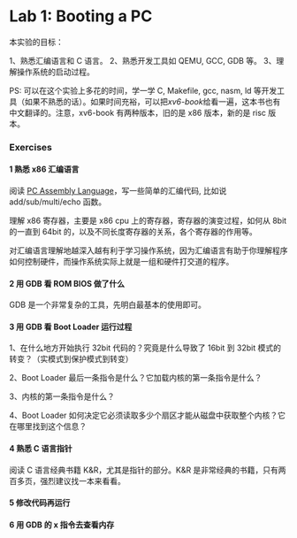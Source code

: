 # Lab 1: Booting a PC

本实验的目标：

1、熟悉汇编语言和 C 语言。
2、熟悉开发工具如 QEMU, GCC, GDB 等。
3、理解操作系统的启动过程。

PS: 可以在这个实验上多花的时间，学一学 C, Makefile, gcc, nasm, ld 等开发工具（如果不熟悉的话）。如果时间充裕，可以把*xv6-book*给看一遍，这本书也有中文翻译的。注意，xv6-book 有两种版本，旧的是 x86 版本，新的是 risc 版本。

### Exercises

#### 1 熟悉 x86 汇编语言

阅读 [PC Assembly Language](https://pdos.csail.mit.edu/6.828/2018/readings/pcasm-book.pdf)，写一些简单的汇编代码, 比如说 add/sub/multi/echo 函数。

理解 x86 寄存器，主要是 x86 cpu 上的寄存器，寄存器的演变过程，如何从 8bit 的一直到 64bit 的，以及不同长度寄存器的关系，各个寄存器的作用等。

对汇编语言理解地越深入越有利于学习操作系统，因为汇编语言有助于你理解程序如何控制硬件，而操作系统实际上就是一组和硬件打交道的程序。

#### 2 用 GDB 看 ROM BIOS 做了什么

GDB 是一个非常复杂的工具，先明白最基本的使用即可。

#### 3 用 GDB 看 Boot Loader 运行过程

1、在什么地方开始执行 32bit 代码的？究竟是什么导致了 16bit 到 32bit 模式的转变？（实模式到保护模式到转变）

2、Boot Loader 最后一条指令是什么？它加载内核的第一条指令是什么？

3、内核的第一条指令是什么？

4、Boot Loader 如何决定它必须读取多少个扇区才能从磁盘中获取整个内核？它在哪里找到这个信息？

#### 4 熟悉 C 语言指针

阅读 C 语言经典书籍 K&R，尤其是指针的部分。K&R 是非常经典的书籍，只有两百多页，强烈建议找一本来看看。

#### 5 修改代码再运行

#### 6 用 GDB 的 x 指令去查看内存
